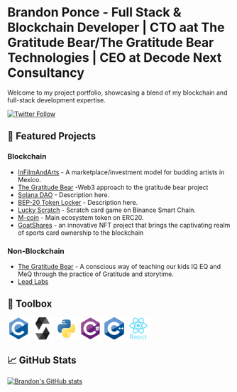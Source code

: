 # Brandon Ponce - Full Stack & Blockchain Developer | CTO aat The Gratitude Bear/The Gratitude Bear Technologies | CEO at Decode Next Consultancy 

Welcome to my project portfolio, showcasing a blend of my blockchain and full-stack development expertise.

[![Twitter Follow](https://img.shields.io/twitter/follow/brandon_ponce1?style=social)](https://twitter.com/brandon_ponce1)

## 🔗 Featured Projects

### Blockchain

- [InFilmAndArts](https://www.infilmandart.com/) - A marketplace/investment model for budding artists in Mexico.
- [The Gratitude Bear](https://crypto.thegratitudebear.com/) -Web3 approach to the gratitude bear project
- [Solana DAO](https://nftvoting-frontend.vercel.app) - Description here.
- [BEP-20 Token Locker](https://token-locker-three.vercel.app) - Description here.
- [Lucky Scratch](https://statsapp-theta.vercel.app/lucky-scratch) - Scratch card game on Binance Smart Chain.
- [M-coin](https://m-coin.io/) - Main ecosystem token on ERC20.
- [GoatShares](https://www.goatshares.io/) - an innovative NFT project that brings the captivating realm of sports card ownership to the blockchain


### Non-Blockchain

- [The Gratitude Bear](https://www.thegratitudebear.com/) - A conscious way of teaching our kids IQ EQ and MeQ through the practice of Gratitude and storytime.
- [Lead Labs](https://www.lead-lab.digital/) 

## 🧰 Toolbox

<img src="https://github.com/devicons/devicon/blob/master/icons/c/c-original.svg" alt="C Logo" width="50" height="50"/> 
<img src="https://github.com/devicons/devicon/blob/master/icons/solidity/solidity-original.svg" alt="Solidity Logo" width="50" height="50"/> 
<img src="https://github.com/devicons/devicon/blob/master/icons/python/python-original.svg" alt="Python Logo" width="50" height="50"/> 
<img src="https://github.com/devicons/devicon/blob/master/icons/csharp/csharp-original.svg" alt="C# Logo" width="50" height="50"/> 
<img src="https://github.com/devicons/devicon/blob/master/icons/cplusplus/cplusplus-original.svg" alt="C++ Logo" width="50" height="50"/> 
<img src="https://github.com/devicons/devicon/blob/master/icons/react/react-original-wordmark.svg" alt="React Logo" width="50" height="50"/>

## 📈 GitHub Stats

[![Brandon's GitHub stats](https://github-readme-stats.vercel.app/api?username=Br4ndonP0nce&theme=radical)](https://github.com/anuraghazra/github-readme-stats)
